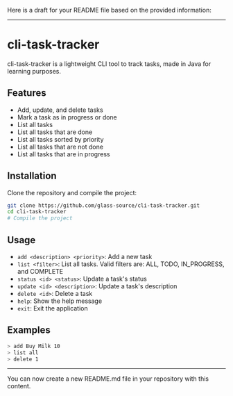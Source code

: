 Here is a draft for your README file based on the provided information:

---

# cli-task-tracker

cli-task-tracker is a lightweight CLI tool to track tasks, made in Java for learning purposes.

## Features

- Add, update, and delete tasks
- Mark a task as in progress or done
- List all tasks
- List all tasks that are done
- List all tasks sorted by priority
- List all tasks that are not done
- List all tasks that are in progress

## Installation

Clone the repository and compile the project:

```sh
git clone https://github.com/glass-source/cli-task-tracker.git
cd cli-task-tracker
# Compile the project
```

## Usage

- `add <description> <priority>`: Add a new task
- `list <filter>`: List all tasks. Valid filters are: ALL, TODO, IN_PROGRESS, and COMPLETE
- `status <id> <status>`: Update a task's status
- `update <id> <description>`: Update a task's description
- `delete <id>`: Delete a task
- `help`: Show the help message
- `exit`: Exit the application

## Examples

```sh
> add Buy Milk 10
> list all
> delete 1
```

---

You can now create a new README.md file in your repository with this content.
